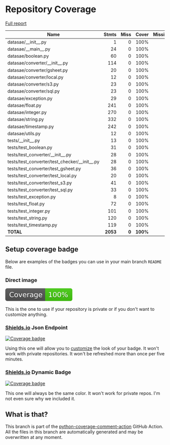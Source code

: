 # Repository Coverage

[Full report](https://htmlpreview.github.io/?https://github.com/jabardigitalservice/DataSae/blob/python-coverage-comment-action-data/htmlcov/index.html)

| Name                                                |    Stmts |     Miss |    Cover |   Missing |
|---------------------------------------------------- | -------: | -------: | -------: | --------: |
| datasae/\_\_init\_\_.py                             |        1 |        0 |     100% |           |
| datasae/\_\_main\_\_.py                             |       24 |        0 |     100% |           |
| datasae/boolean.py                                  |       60 |        0 |     100% |           |
| datasae/converter/\_\_init\_\_.py                   |      114 |        0 |     100% |           |
| datasae/converter/gsheet.py                         |       20 |        0 |     100% |           |
| datasae/converter/local.py                          |       12 |        0 |     100% |           |
| datasae/converter/s3.py                             |       23 |        0 |     100% |           |
| datasae/converter/sql.py                            |       23 |        0 |     100% |           |
| datasae/exception.py                                |       29 |        0 |     100% |           |
| datasae/float.py                                    |      241 |        0 |     100% |           |
| datasae/integer.py                                  |      270 |        0 |     100% |           |
| datasae/string.py                                   |      332 |        0 |     100% |           |
| datasae/timestamp.py                                |      242 |        0 |     100% |           |
| datasae/utils.py                                    |       12 |        0 |     100% |           |
| tests/\_\_init\_\_.py                               |       13 |        0 |     100% |           |
| tests/test\_boolean.py                              |       31 |        0 |     100% |           |
| tests/test\_converter/\_\_init\_\_.py               |       28 |        0 |     100% |           |
| tests/test\_converter/test\_checker/\_\_init\_\_.py |       28 |        0 |     100% |           |
| tests/test\_converter/test\_gsheet.py               |       36 |        0 |     100% |           |
| tests/test\_converter/test\_local.py                |       20 |        0 |     100% |           |
| tests/test\_converter/test\_s3.py                   |       41 |        0 |     100% |           |
| tests/test\_converter/test\_sql.py                  |       33 |        0 |     100% |           |
| tests/test\_exception.py                            |        8 |        0 |     100% |           |
| tests/test\_float.py                                |       72 |        0 |     100% |           |
| tests/test\_integer.py                              |      101 |        0 |     100% |           |
| tests/test\_string.py                               |      120 |        0 |     100% |           |
| tests/test\_timestamp.py                            |      119 |        0 |     100% |           |
|                                           **TOTAL** | **2053** |    **0** | **100%** |           |


## Setup coverage badge

Below are examples of the badges you can use in your main branch `README` file.

### Direct image

[![Coverage badge](https://raw.githubusercontent.com/jabardigitalservice/DataSae/python-coverage-comment-action-data/badge.svg)](https://htmlpreview.github.io/?https://github.com/jabardigitalservice/DataSae/blob/python-coverage-comment-action-data/htmlcov/index.html)

This is the one to use if your repository is private or if you don't want to customize anything.

### [Shields.io](https://shields.io) Json Endpoint

[![Coverage badge](https://img.shields.io/endpoint?url=https://raw.githubusercontent.com/jabardigitalservice/DataSae/python-coverage-comment-action-data/endpoint.json)](https://htmlpreview.github.io/?https://github.com/jabardigitalservice/DataSae/blob/python-coverage-comment-action-data/htmlcov/index.html)

Using this one will allow you to [customize](https://shields.io/endpoint) the look of your badge.
It won't work with private repositories. It won't be refreshed more than once per five minutes.

### [Shields.io](https://shields.io) Dynamic Badge

[![Coverage badge](https://img.shields.io/badge/dynamic/json?color=brightgreen&label=coverage&query=%24.message&url=https%3A%2F%2Fraw.githubusercontent.com%2Fjabardigitalservice%2FDataSae%2Fpython-coverage-comment-action-data%2Fendpoint.json)](https://htmlpreview.github.io/?https://github.com/jabardigitalservice/DataSae/blob/python-coverage-comment-action-data/htmlcov/index.html)

This one will always be the same color. It won't work for private repos. I'm not even sure why we included it.

## What is that?

This branch is part of the
[python-coverage-comment-action](https://github.com/marketplace/actions/python-coverage-comment)
GitHub Action. All the files in this branch are automatically generated and may be
overwritten at any moment.